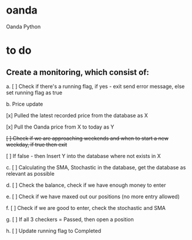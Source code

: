 # oanda
Oanda Python

# to do
## Create a monitoring, which consist of:
a. [ ] Check if there's a running flag, if yes - exit send error message, else set running flag as true

b. Price update

[x] Pulled the latest recorded price from the database as X

[x] Pull the Oanda price from X to today as Y

~~[ ] Check if we are approaching weekends and when to start a new weekday, if true then exit~~

[ ] If false - then Insert Y into the database where not exists in X


c. [ ] Calculating the SMA, Stochastic in the database, get the database as relevant as possible

d. [ ] Check the balance, check if we have enough money to enter

e. [ ] Check if we have maxed out our positions (no more entry allowed)

f. [ ] Check if we are good to enter, check the stochastic and SMA

g. [ ] If all 3 checkers = Passed, then open a position

h. [ ] Update running flag to Completed
